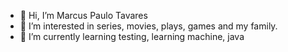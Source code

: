 - 👋 Hi, I’m Marcus Paulo Tavares
- 👀 I’m interested in series, movies, plays, games and my family.
- 🌱 I’m currently learning testing, learning machine, java

<!---
MPTavares/MPTavares is a ✨ special ✨ repository because its `README.md` (this file) appears on your GitHub profile.
You can click the Preview link to take a look at your changes.
--->
